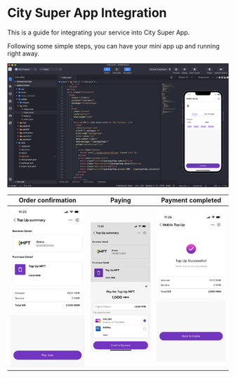 # City Super App Integration

This is a guide for integrating your service into City Super App.

Following some simple steps, you can have your mini app up and running right away.

![image-20250930150032320](_assets/image-20250930150032320.png)


| Order confirmation | Paying | Payment completed |
|---------|---------|---------|
| ![](_assets/super-orderconfirm.png) | ![](_assets/super-paying.PNG) | ![](_assets/super-payok.PNG) |
